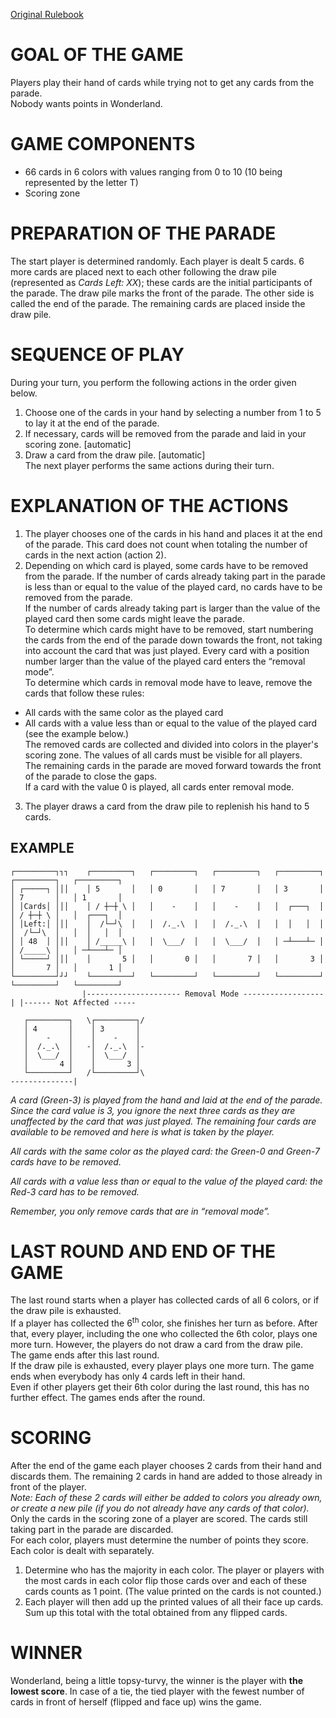 [Original Rulebook](https://cdn.1j1ju.com/medias/8f/7e/8f-parade-rulebook.pdf)

# GOAL OF THE GAME
Players play their hand of cards while trying not to get any cards from the parade.\
Nobody wants points in Wonderland.

# GAME COMPONENTS
- 66 cards in 6 colors with values ranging from 0 to 10 (10 being represented by the letter T)
- Scoring zone

# PREPARATION OF THE PARADE
The start player is determined randomly. Each player is dealt 5 cards. 6 more cards are placed next to each other following the draw pile (represented as *Cards Left: XX*); these cards are the initial participants of the parade. The draw pile marks the front of the parade. The other side is called the end of the parade. The remaining cards are placed inside the draw pile.

# SEQUENCE OF PLAY
During your turn, you perform the following actions in the order given below.
1. Choose one of the cards in your hand by selecting a number from 1 to 5 to lay it at the end of the parade.
2. If necessary, cards will be removed from the parade and laid in your scoring zone. \[automatic\]
3. Draw a card from the draw pile. \[automatic\]\
The next player performs the same actions during their turn.

# EXPLANATION OF THE ACTIONS
1. The player chooses one of the cards in his hand and places it at the end of the parade. This card does not count when totaling the number of cards in the next action (action 2).
2. Depending on which card is played, some cards have to be removed from the parade.
If the number of cards already taking part in the parade is less than or equal to the value of the played card, no cards have to be removed from the parade.\
If the number of cards already taking part is larger than the value of the played card then some cards might leave the parade.\
To determine which cards might have to be removed, start numbering the cards from the end of the parade down towards the front, not taking into account the card that was just played. Every card with a position number larger than the value of the played card enters the “removal mode”.\
To determine which cards in removal mode have to leave, remove the cards that follow these rules:
- All cards with the same color as the played card
- All cards with a value less than or equal to the value of the played card (see the example below.)\
The removed cards are collected and divided into colors in the player's scoring zone. The values of all cards must be visible for all players.\
The remaining cards in the parade are moved forward towards the front of the parade to close the gaps.\
If a card with the value 0 is played, all cards enter removal mode.
3. The player draws a card from the draw pile to replenish his hand to 5 cards.
## EXAMPLE
```
┌─────────┐┐┐    ┌─────────┐   ┌─────────┐   ┌─────────┐   ┌─────────┐   ┌─────────┐   ┌─────────┐
│ ┌─────┐ │││    │ 5       │   │ 0       │   │ 7       │   │ 3       │   │ 7       │   │ 1       │
│ │Cards│ │││    │ / ┼─┼ \ │   │    -    │   │    -    │   │  ┌───┐  │   │ / ┼─┼ \ │   │  ┌───┐  │
│ │Left:│ │││    │  /└─┘\  │   │  /._.\  │   │  /._.\  │   │  │   │  │   │  /└─┘\  │   │  │   │  │
│ │ 48  │ │││    │ /_____\ │   │  \___/  │   │  \___/  │   │ ─┴───┴─ │   │ /_____\ │   │ ─┴───┴─ │
│ └─────┘ │││    │       5 │   │       0 │   │       7 │   │       3 │   │       7 │   │       1 │
└─────────┘┘┘    └─────────┘   └─────────┘   └─────────┘   └─────────┘   └─────────┘   └─────────┘
                |--------------------- Removal Mode ------------------| |------ Not Affected -----

   ┌─────────┐   \┌─────────┐/
   │ 4       │    │ 3       │
   │    -    │    │    -    │
   │  /._.\  │   -│  /._.\  │-
   │  \___/  │    │  \___/  │
   │       4 │    │       3 │
   └─────────┘   /└─────────┘\
--------------|
```
*A card (Green-3) is played from the hand and laid at the end of the parade. Since the card value is 3, you ignore the next three cards as they are unaffected by the card that was just played. The remaining four cards are available to be removed and here is what is taken by the player.*

*All cards with the same color as the played card: the Green-0 and Green-7 cards have to be removed.*

*All cards with a value less than or equal to the value of the played card: the Red-3 card has to be removed.*

*Remember, you only remove cards that are in “removal mode”.*

# LAST ROUND AND END OF THE GAME
The last round starts when a player has collected cards of all 6 colors, or if the draw pile is exhausted.\
If a player has collected the 6<sup>th</sup> color, she finishes her turn as before. After that, every player, including the one who collected the 6th color, plays one more turn. However,
the players do not draw a card from the draw pile.\
The game ends after this last round.\
If the draw pile is exhausted, every player plays one more turn. The game ends when everybody has only 4 cards left in their hand.\
Even if other players get their 6th color during the last round, this has no further effect. The games ends after the round.

# SCORING
After the end of the game each player chooses 2 cards from their hand and discards them. The remaining 2 cards in hand are added to those already in front of the player.\
*Note: Each of these 2 cards will either be added to colors you already own, or create a new pile (if you do not already have any cards of that color).*\
Only the cards in the scoring zone of a player are scored. The cards still taking part in the parade are discarded.\
For each color, players must determine the number of points they score. Each color is dealt with separately.
1. Determine who has the majority in each color. The player or players with the most cards in each color flip those cards over and each of these cards counts as 1 point. (The value printed on the cards is not counted.)
2. Each player will then add up the printed values of all their face up cards. Sum up this total with the total obtained from any flipped cards. 

# WINNER
Wonderland, being a little topsy-turvy, the winner is the player with **the lowest score**. In case of a tie, the tied player with the fewest number of cards in front of herself (flipped and face up) wins the game.